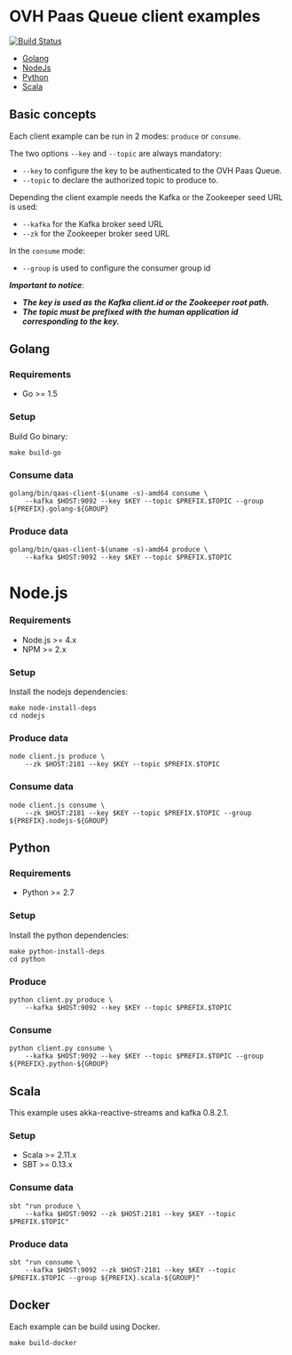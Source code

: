 # OVH Paas Queue client examples

[![Build Status](https://travis-ci.org/runabove/queue-examples.svg?branch=master)](https://travis-ci.org/runabove/queue-examples)

* [Golang](golang)
* [NodeJs](nodejs)
* [Python](python)
* [Scala](scala)

## Basic concepts

Each client example can be run in 2 modes: `produce` or `consume`.

The two options `--key` and `--topic` are always mandatory:

- `--key` to configure the key to be authenticated to the OVH Paas Queue.
- `--topic` to declare the authorized topic to produce to.

Depending the client example needs the Kafka or the Zookeeper seed URL is used:

- `--kafka` for the Kafka broker seed URL
- `--zk` for the Zookeeper broker seed URL

In the `consume` mode:

- `--group` is used to configure the consumer group id

***Important to notice***:
- ***The key is used as the Kafka client.id or the Zookeeper root path.***
- ***The topic must be prefixed with the human application id corresponding to the key.***

## Golang

### Requirements

* Go >= 1.5

### Setup

Build Go binary:

    make build-go

### Consume data

    golang/bin/qaas-client-$(uname -s)-amd64 consume \
        --kafka $HOST:9092 --key $KEY --topic $PREFIX.$TOPIC --group ${PREFIX}.golang-${GROUP}

### Produce data

    golang/bin/qaas-client-$(uname -s)-amd64 produce \
        --kafka $HOST:9092 --key $KEY --topic $PREFIX.$TOPIC

# Node.js

### Requirements

* Node.js >= 4.x
* NPM >= 2.x

### Setup

Install the nodejs dependencies:

    make node-install-deps
    cd nodejs

### Produce data

    node client.js produce \
        --zk $HOST:2181 --key $KEY --topic $PREFIX.$TOPIC

### Consume data

    node client.js consume \
        --zk $HOST:2181 --key $KEY --topic $PREFIX.$TOPIC --group ${PREFIX}.nodejs-${GROUP}

## Python

### Requirements

* Python >= 2.7

### Setup

Install the python dependencies:

    make python-install-deps
    cd python

### Produce

    python client.py produce \
        --kafka $HOST:9092 --key $KEY --topic $PREFIX.$TOPIC

### Consume

    python client.py consume \
        --kafka $HOST:9092 --key $KEY --topic $PREFIX.$TOPIC --group ${PREFIX}.python-${GROUP}

## Scala

This example uses akka-reactive-streams and kafka 0.8.2.1.

### Setup

* Scala >= 2.11.x
* SBT >= 0.13.x

### Consume data

    sbt "run produce \
        --kafka $HOST:9092 --zk $HOST:2181 --key $KEY --topic $PREFIX.$TOPIC"

### Produce data

    sbt "run consume \
        --kafka $HOST:9092 --zk $HOST:2181 --key $KEY --topic $PREFIX.$TOPIC --group ${PREFIX}.scala-${GROUP}"


## Docker

Each example can be build using Docker.

    make build-docker
